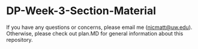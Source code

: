 # DP-Week-3-Section-Material

If you have any questions or concerns, please email me (nicmatt@uw.edu). Otherwise, please check out plan.MD for general information about this repository.
